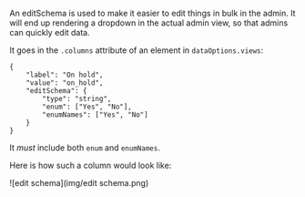 An editSchema is used to make it easier to edit things in bulk in the admin. It will end up rendering a dropdown in the actual admin view, so that admins can quickly edit data.

It goes in the `.columns` attribute of an element in `dataOptions.views`:

```
{
    "label": "On hold",
    "value": "on_hold",
    "editSchema": {
        "type": "string",
        "enum": ["Yes", "No"],
        "enumNames": ["Yes", "No"]
    }
}
```

It *must* include both `enum` and `enumNames`.

Here is how such a column would look like:

![edit schema](img/edit schema.png)
